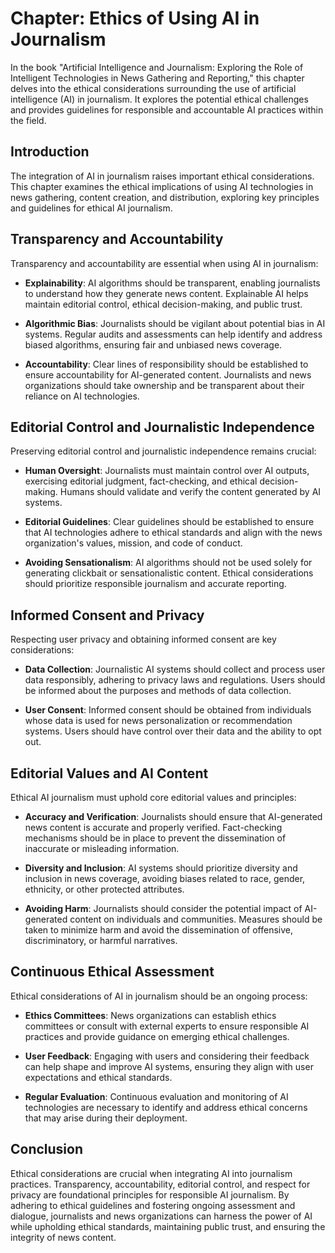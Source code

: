 Chapter: Ethics of Using AI in Journalism
=========================================

In the book "Artificial Intelligence and Journalism: Exploring the Role of Intelligent Technologies in News Gathering and Reporting," this chapter delves into the ethical considerations surrounding the use of artificial intelligence (AI) in journalism. It explores the potential ethical challenges and provides guidelines for responsible and accountable AI practices within the field.

Introduction
------------

The integration of AI in journalism raises important ethical considerations. This chapter examines the ethical implications of using AI technologies in news gathering, content creation, and distribution, exploring key principles and guidelines for ethical AI journalism.

Transparency and Accountability
-------------------------------

Transparency and accountability are essential when using AI in journalism:

* **Explainability**: AI algorithms should be transparent, enabling journalists to understand how they generate news content. Explainable AI helps maintain editorial control, ethical decision-making, and public trust.

* **Algorithmic Bias**: Journalists should be vigilant about potential bias in AI systems. Regular audits and assessments can help identify and address biased algorithms, ensuring fair and unbiased news coverage.

* **Accountability**: Clear lines of responsibility should be established to ensure accountability for AI-generated content. Journalists and news organizations should take ownership and be transparent about their reliance on AI technologies.

Editorial Control and Journalistic Independence
-----------------------------------------------

Preserving editorial control and journalistic independence remains crucial:

* **Human Oversight**: Journalists must maintain control over AI outputs, exercising editorial judgment, fact-checking, and ethical decision-making. Humans should validate and verify the content generated by AI systems.

* **Editorial Guidelines**: Clear guidelines should be established to ensure that AI technologies adhere to ethical standards and align with the news organization's values, mission, and code of conduct.

* **Avoiding Sensationalism**: AI algorithms should not be used solely for generating clickbait or sensationalistic content. Ethical considerations should prioritize responsible journalism and accurate reporting.

Informed Consent and Privacy
----------------------------

Respecting user privacy and obtaining informed consent are key considerations:

* **Data Collection**: Journalistic AI systems should collect and process user data responsibly, adhering to privacy laws and regulations. Users should be informed about the purposes and methods of data collection.

* **User Consent**: Informed consent should be obtained from individuals whose data is used for news personalization or recommendation systems. Users should have control over their data and the ability to opt out.

Editorial Values and AI Content
-------------------------------

Ethical AI journalism must uphold core editorial values and principles:

* **Accuracy and Verification**: Journalists should ensure that AI-generated news content is accurate and properly verified. Fact-checking mechanisms should be in place to prevent the dissemination of inaccurate or misleading information.

* **Diversity and Inclusion**: AI systems should prioritize diversity and inclusion in news coverage, avoiding biases related to race, gender, ethnicity, or other protected attributes.

* **Avoiding Harm**: Journalists should consider the potential impact of AI-generated content on individuals and communities. Measures should be taken to minimize harm and avoid the dissemination of offensive, discriminatory, or harmful narratives.

Continuous Ethical Assessment
-----------------------------

Ethical considerations of AI in journalism should be an ongoing process:

* **Ethics Committees**: News organizations can establish ethics committees or consult with external experts to ensure responsible AI practices and provide guidance on emerging ethical challenges.

* **User Feedback**: Engaging with users and considering their feedback can help shape and improve AI systems, ensuring they align with user expectations and ethical standards.

* **Regular Evaluation**: Continuous evaluation and monitoring of AI technologies are necessary to identify and address ethical concerns that may arise during their deployment.

Conclusion
----------

Ethical considerations are crucial when integrating AI into journalism practices. Transparency, accountability, editorial control, and respect for privacy are foundational principles for responsible AI journalism. By adhering to ethical guidelines and fostering ongoing assessment and dialogue, journalists and news organizations can harness the power of AI while upholding ethical standards, maintaining public trust, and ensuring the integrity of news content.
